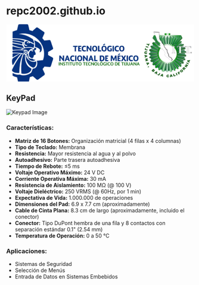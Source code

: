 # repc2002.github.io

![ITT Logo](ITT.jpg)

## KeyPad

![Keypad Image](https://www.electronicwings.com/storage/PlatformSection/TopicContent/125/description/4x4%20Keypad.png)

### Características:
- **Matriz de 16 Botones:** Organización matricial (4 filas x 4 columnas)
- **Tipo de Teclado:** Membrana
- **Resistencia:** Mayor resistencia al agua y al polvo
- **Autoadhesivo:** Parte trasera autoadhesiva
- **Tiempo de Rebote:** ≤5 ms
- **Voltaje Operativo Máximo:** 24 V DC
- **Corriente Operativa Máxima:** 30 mA
- **Resistencia de Aislamiento:** 100 MΩ (@ 100 V)
- **Voltaje Dieléctrico:** 250 VRMS (@ 60Hz, por 1 min)
- **Expectativa de Vida:** 1.000.000 de operaciones
- **Dimensiones del Pad:** 6.9 x 7.7 cm (aproximadamente)
- **Cable de Cinta Plana:** 8.3 cm de largo (aproximadamente, incluido el conector)
- **Conector:** Tipo DuPont hembra de una fila y 8 contactos con separación estándar 0.1" (2.54 mm)
- **Temperatura de Operación:** 0 a 50 °C

### Aplicaciones:
- Sistemas de Seguridad
- Selección de Menús
- Entrada de Datos en Sistemas Embebidos
